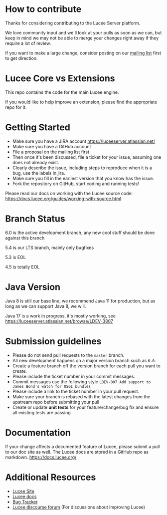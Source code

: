 # How to contribute

Thanks for considering contributing to the Lucee Server platform.  

We love community input and we'll look at your pulls as soon as we can, but keep in mind we may not be able to merge your changes right away if they require a lot of review.

If you want to make a large change, consider posting on our [mailing list](https://dev.lucee.org/) first to get direction.

# Lucee Core vs Extensions

This repo contains the code for the main Lucee engine.  

If you would like to help improve an extension, please find the appropriate repo for it.

# Getting Started

* Make sure you have a JIRA account https://luceeserver.atlassian.net/
* Make sure you have a GitHub account
* File a proposal on the mailing list first
* Then once it's been discussed, file a ticket for your issue, assuming one does not already exist.
* Clearly describe the issue, including steps to reproduce when it is a bug, use the labels in jira.
* Make sure you fill in the earliest version that you know has the issue.
* Fork the repository on GitHub, start coding and running tests!

Please read our docs on working with the Lucee source code: https://docs.lucee.org/guides/working-with-source.html

# Branch Status

6.0 is the active development branch, any new cool stuff should be done against this branch

5.4 is our LTS branch, mainly only bugfixes

5.3 is EOL

4.5 is totally EOL

# Java Version

Java 8 is still our base line, we recommend Java 11 for production, but as long as we can support Java 8, we will.

Java 17 is a work in progress, it's mostly working, see https://luceeserver.atlassian.net/browse/LDEV-3807

# Submission guidelines

* Please do not send pull requests to the `master` branch.  
* All new development happens on a major version branch such as `6.0`.
* Create a feature branch off the version branch for each pull you want to create.  
* Please include the ticket number in your commit messages. 
* Commit messages use the following style `LDEV-007 Add support to James Bond's watch for OSGI bundles`
* Please include a link to the ticket number in your pull request. 
* Make sure your branch is rebased with the latest changes from the upstream repo before submitting your pull
* Create or update **unit tests** for your feature/change/bug fix and ensure all existing tests are passing

# Documentation

If your change affects a documented feature of Lucee, please submit a pull to our doc site as well.  The Lucee docs are stored in a GitHub repo as markdown.
https://docs.lucee.org/

# Additional Resources

* [Lucee Site](https://lucee.org/)
* [Lucee docs](https://docs.lucee.org/) 
* [Bug Tracker](https://luceeserver.atlassian.net/)
* [Lucee discourse forum](https://dev.lucee.org/) (For discussions about improving Lucee)
